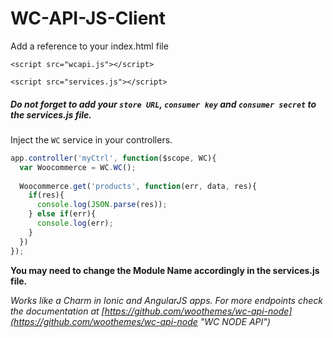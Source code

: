 # WC-API-JS-Client

Add a reference to your index.html file

`<script src="wcapi.js"></script>`

`<script src="services.js"></script>`

##### Do not forget to add your `store URL`, `consumer key` and `consumer secret` to the _services.js_ file. 

Inject the `WC` service in your controllers.

```javascript
app.controller('myCtrl', function($scope, WC){
  var Woocommerce = WC.WC();
  
  Woocommerce.get('products', function(err, data, res){
    if(res){
      console.log(JSON.parse(res));
    } else if(err){
      console.log(err);
    }
  })
});
```

**You may need to change the Module Name accordingly in the services.js file.**
  
*Works like a Charm in Ionic and AngularJS apps.*
_For more endpoints check the documentation at [https://github.com/woothemes/wc-api-node](https://github.com/woothemes/wc-api-node "WC NODE API")_

